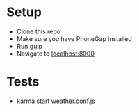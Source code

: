 # Setup

* Clone this repo
* Make sure you have PhoneGap installed
* Run gulp
* Navigate to [localhost:8000](http://localhost:8000)

# Tests

* karma start weather.conf.js
